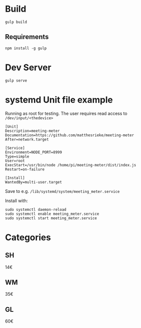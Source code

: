 # Build

`gulp build`

## Requirements

`npm install -g gulp`

# Dev Server

`gulp serve`

# systemd Unit file example

Running as root for testing. The user requires read access to `/dev/input/<thedevice>`

```
[Unit]
Description=meeting-meter
Documentation=https://github.com/matthesrieke/meeting-meter
After=network.target

[Service]
Environment=NODE_PORT=8999
Type=simple
User=root
ExecStart=/usr/bin/node /home/pi/meeting-meter/dist/index.js
Restart=on-failure

[Install]
WantedBy=multi-user.target

```

Save to e.g. `/lib/systemd/system/meeting_meter.service`

Install with:

```
sudo systemctl daemon-reload
sudo systemctl enable meeting_meter.service
sudo systemctl start meeting_meter.service
```

# Categories

## SH

14€

## WM

35€

## GL

60€

